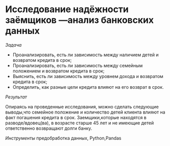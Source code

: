 # **Исследование надёжности заёмщиков —анализ банковских данных**

*Задача*

- Проанализировать, есть ли зависимость между наличием детей и возвратом кредита в срок;
- Проанализировать, есть ли зависимость между семейным положением и возвратом кредита в срок;
- Выяснить, есть ли зависимость между уровнем дохода и возвратом кредита в срок;
- Определить, как разные цели кредита влияют на его возврат в срок.

*Результат*

Опираясь на проведенные исследования, можно сделать следующие выводы,что семейное положение и количество детей клиента влияют на факт погашения кредита в срок.
Заемщики,которые находятся в разводе/вдовец(ва), в возрасте старше 45 лет и не имеющие детей ответственно возвращают долги банку.

*Инструменты* 
предобработка данных,
Python,Pandas

